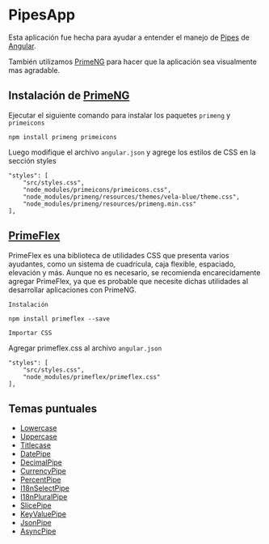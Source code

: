 # PipesApp

Esta aplicación fue hecha para ayudar a entender el manejo de [Pipes](https://angular.io/api/core/Pipe) de [Angular](https://angular.io/).

También utilizamos [PrimeNG](https://primefaces.org/primeng) para hacer que la aplicación sea visualmente mas agradable.

## Instalación de [PrimeNG](https://primefaces.org/primeng)

Ejecutar el siguiente comando para instalar los paquetes `primeng` y `primeicons`

``` code
npm install primeng primeicons
```

Luego modifique el archivo `angular.json` y agrege los estilos de CSS en la sección styles

``` code
"styles": [
    "src/styles.css",
    "node_modules/primeicons/primeicons.css",
    "node_modules/primeng/resources/themes/vela-blue/theme.css",
    "node_modules/primeng/resources/primeng.min.css"
],
```

## [PrimeFlex](https://primefaces.org/primeng/showcase/#/primeflex)

PrimeFlex es una biblioteca de utilidades CSS que presenta varios ayudantes, como un sistema de cuadrícula, caja flexible, espaciado, elevación y más. Aunque no es necesario, se recomienda encarecidamente agregar PrimeFlex, ya que es probable que necesite dichas utilidades al desarrollar aplicaciones con PrimeNG.

`Instalación`

``` code
npm install primeflex --save
```

`Importar CSS`

Agregar primeflex.css al archivo `angular.json`

``` code
"styles": [
    "src/styles.css",
    "node_modules/primeflex/primeflex.css"
],
```

## Temas puntuales

- [Lowercase](https://angular.io/api/common/LowerCasePipe)
- [Uppercase](https://angular.io/api/common/UpperCasePipe)
- [Titlecase](https://angular.io/api/common/TitleCasePipe)
- [DatePipe](https://angular.io/api/common/DatePipe)
- [DecimalPipe](https://angular.io/api/common/DecimalPipe)
- [CurrencyPipe](https://angular.io/api/common/CurrencyPipe)
- [PercentPipe](https://angular.io/api/common/PercentPipe)
- [I18nSelectPipe](https://angular.io/api/common/I18nSelectPipe)
- [I18nPluralPipe](https://angular.io/api/common/I18nPluralPipe)
- [SlicePipe](https://angular.io/api/common/SlicePipe)
- [KeyValuePipe](https://angular.io/api/common/KeyValuePipe)
- [JsonPipe](https://angular.io/api/common/JsonPipe)
- [AsyncPipe](https://angular.io/api/common/AsyncPipe)
